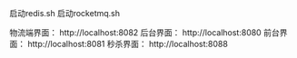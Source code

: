 启动redis.sh
启动rocketmq.sh

物流端界面：
http://localhost:8082
后台界面：
http://localhost:8080
前台界面：
http://localhost:8081
秒杀界面：
http://localhost:8088